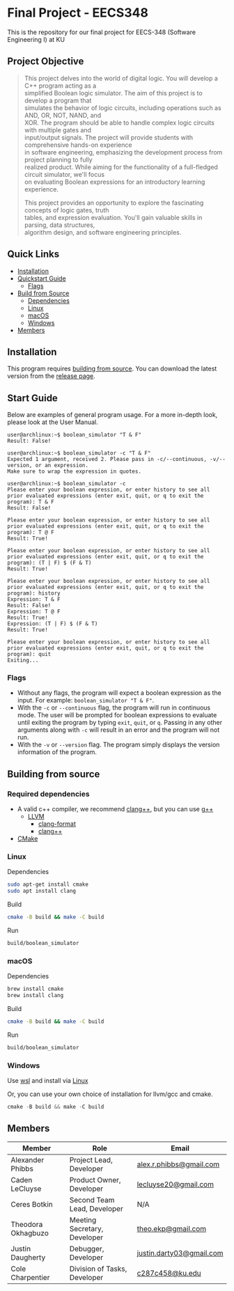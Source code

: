 # Final Project - EECS348  

This is the repository for our final project for EECS-348 (Software Engineering I) at KU

## Project Objective  

> This project delves into the world of digital logic. You will develop a C++ program acting as a    
> simplified Boolean logic simulator. The aim of this project is to develop a program that    
> simulates the behavior of logic circuits, including operations such as AND, OR, NOT, NAND, and    
> XOR. The program should be able to handle complex logic circuits with multiple gates and   
> input/output signals. The project will provide students with comprehensive hands-on experience   
> in software engineering, emphasizing the development process from project planning to fully   
> realized product. While aiming for the functionality of a full-fledged circuit simulator, we'll focus   
> on evaluating Boolean expressions for an introductory learning experience.   
> 
> This project provides an opportunity to explore the fascinating concepts of logic gates, truth   
> tables, and expression evaluation. You'll gain valuable skills in parsing, data structures,   
> algorithm design, and software engineering principles.   

## Quick Links   

- [Installation](#installation)
- [Quickstart Guide](#start-guide)
  * [Flags](#flags)
- [Build from Source](#building-from-source)
  * [Dependencies](#required-dependencies)
  * [Linux](#linux)
  * [macOS](#macos)
  * [Windows](#windows)
- [Members](#members)

## Installation   

This program requires [building from source](#building-from-source). You can download the latest version from the [release page](https://github.com/YAKU-Student/EECS-348---Group-Project/releases).    

## Start Guide   

Below are examples of general program usage. For a more in-depth look, please look at the User Manual.    

```console
user@archlinux:~$ boolean_simulator "T & F"
Result: False!

user@archlinux:~$ boolean_simulator -c "T & F"
Expected 1 argument, received 2. Please pass in -c/--continuous, -v/--version, or an expression.
Make sure to wrap the expression in quotes.

user@archlinux:~$ boolean_simulator -c
Please enter your boolean expression, or enter history to see all prior evaluated expressions (enter exit, quit, or q to exit the program): T & F
Result: False!

Please enter your boolean expression, or enter history to see all prior evaluated expressions (enter exit, quit, or q to exit the program): T @ F
Result: True!

Please enter your boolean expression, or enter history to see all prior evaluated expressions (enter exit, quit, or q to exit the program): (T | F) $ (F & T)
Result: True!

Please enter your boolean expression, or enter history to see all prior evaluated expressions (enter exit, quit, or q to exit the program): history
Expression: T & F
Result: False!
Expression: T @ F
Result: True!
Expression: (T | F) $ (F & T)
Result: True!

Please enter your boolean expression, or enter history to see all prior evaluated expressions (enter exit, quit, or q to exit the program): quit
Exiting...
```

### Flags

* Without any flags, the program will expect a boolean expression as the input. For example: `boolean_simulator "T & F"`.
* With the `-c` or `--continuous` flag, the program will run in continuous mode. The user will be prompted for boolean expressions to evaluate until exiting the program by typing `exit`, `quit`, or `q`. Passing in any other arguments along with `-c` will result in an error and the program will not run.
* With the `-v` or `--version` flag. The program simply displays the version information of the program.    

## Building from source

### Required dependencies

- A valid c++ compiler, we recommend [clang++](https://clang.llvm.org/), but you can use [g++](https://gcc.gnu.org/)   
  - [LLVM](https://www.llvm.org/)
    * [clang-format](https://clang.llvm.org/docs/ClangFormat.html)
    * [clang++](https://clang.llvm.org/)
- [CMake](https://cmake.org/)

### Linux

Dependencies    

```bash
sudo apt-get install cmake
sudo apt install clang
```

Build    

```bash
cmake -B build && make -C build
```

Run    

```bash
build/boolean_simulator
```

### macOS

Dependencies

```bash
brew install cmake
brew install clang
```

Build

```bash
cmake -B build && make -C build
```

Run

```bash
build/boolean_simulator
```

### Windows

Use [wsl](https://learn.microsoft.com/en-us/windows/wsl/install) and install via [Linux](#linux)    

Or, you can use your own choice of installation for llvm/gcc and cmake.    

```powershell
cmake -B build && make -C build
```

## Members     

| Member           | Role                         | Email                   |
| ---------------- | ---------------------------- | ----------------------- |
| Alexander Phibbs | Project Lead, Developer      | alex.r.phibbs@gmail.com |
| Caden LeCluyse   | Product Owner, Developer     | lecluyse20@gmail.com    |
| Ceres Botkin     | Second Team Lead, Developer  | N/A                     | 
| Theodora Okhagbuzo | Meeting Secretary, Developer | theo.ekp@gmail.com    |
| Justin Daugherty | Debugger, Developer          | justin.darty03@gmail.com |
| Cole Charpentier | Division of Tasks, Developer | c287c458@ku.edu         |
